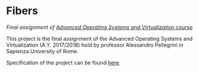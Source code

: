 # Fibers

_Final assignment of [Advanced Operating Systems and Virtualization course](https://www.diag.uniroma1.it/~pellegrini/didattica/2017/aosv.html)_

This project is the final assignment of the Advanced Operating Systems and Virtualization (A.Y. 2017/2018) hold by professor Alessandro Pellegrini in Sapienza University of Rome.

Specification of the project can be found [here](https://www.diag.uniroma1.it/~pellegrini/didattica/2017/aosv/progetto-2017.pdf).
